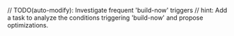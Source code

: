 // TODO(auto-modify): Investigate frequent 'build-now' triggers
// hint: Add a task to analyze the conditions triggering 'build-now' and propose optimizations.
